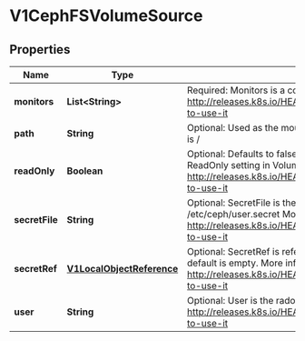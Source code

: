 
# V1CephFSVolumeSource

## Properties
Name | Type | Description | Notes
------------ | ------------- | ------------- | -------------
**monitors** | **List&lt;String&gt;** | Required: Monitors is a collection of Ceph monitors More info: http://releases.k8s.io/HEAD/examples/volumes/cephfs/README.md#how-to-use-it | 
**path** | **String** | Optional: Used as the mounted root, rather than the full Ceph tree, default is / |  [optional]
**readOnly** | **Boolean** | Optional: Defaults to false (read/write). ReadOnly here will force the ReadOnly setting in VolumeMounts. More info: http://releases.k8s.io/HEAD/examples/volumes/cephfs/README.md#how-to-use-it |  [optional]
**secretFile** | **String** | Optional: SecretFile is the path to key ring for User, default is /etc/ceph/user.secret More info: http://releases.k8s.io/HEAD/examples/volumes/cephfs/README.md#how-to-use-it |  [optional]
**secretRef** | [**V1LocalObjectReference**](V1LocalObjectReference.md) | Optional: SecretRef is reference to the authentication secret for User, default is empty. More info: http://releases.k8s.io/HEAD/examples/volumes/cephfs/README.md#how-to-use-it |  [optional]
**user** | **String** | Optional: User is the rados user name, default is admin More info: http://releases.k8s.io/HEAD/examples/volumes/cephfs/README.md#how-to-use-it |  [optional]



